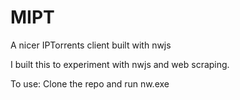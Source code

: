 # MIPT
A nicer IPTorrents client built with nwjs

I built this to experiment with nwjs and web scraping.

To use: Clone the repo and run nw.exe